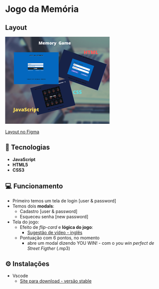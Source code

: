 # Jogo da Memória 

## Layout
![Apresentação do Layout](/IMG.png)

[Layout no Figma](https://www.figma.com/file/ZIhFqxA6AbuxptYUvkyU2S/JOGO-DA-MEM%C3%93RIA?node-id=0%3A1)

## :rocket: Tecnologias
- **JavaScript** 
- **HTML5**         
- **CSS3**       

## :computer: Funcionamento 
- Primeiro temos um tela de login [user & password] 
- Temos dois **modals**: 
    - Cadastro [user & password]
    - Esqueceu senha [new password]
- Tela do jogo:
    - Efeito de *flip-card* e **lógica do jogo**: 
        - [Sugestão de vídeo - inglês](https://youtu.be/ZniVgo8U7ek)
    - Pontuação com 6 pontos, no momento
        - abre um modal dizendo YOU WIN! - com o _*you win perfect de Street Figther*_ (.mp3)

## :gear: Instalações
- Vscode
    - [Site para download - versão stable](https://code.visualstudio.com/)